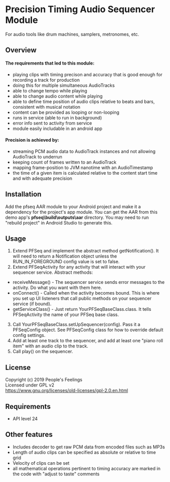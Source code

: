 # Precision Timing Audio Sequencer Module
For audio tools like drum machines, samplers, metronomes, etc.

## Overview
#### The requirements that led to this module:
 - playing clips with timing precison and accuracy that is good enough for recording a track for production
 - doing this for multiple simultaneous AudioTracks
 - able to change tempo while playing
 - able to change audio content while playing
 - able to define time position of audio clips relative to beats and bars, consistent with musical notation
 - content can be provided as looping or non-looping
 - runs in service (able to run in background)
 - error info sent to activity from service
 - module easily includable in an android app
 
#### Precision is achieved by:
 - streaming PCM audio data to AudioTrack instances and not allowing AudioTrack to underrun
 - keeping count of frames written to an AudioTrack
 - mapping frame-position to JVM nanotime with an AudioTimestamp
 - the time of a given item is calculated relative to the content start time and with adequate precision

## Installation
Add the pfseq AAR module to your Android project and make it a dependency for the project's app module. You can get the AAR from this demo app's **pfseq\build\outputs\aar** directory. You may need to run "rebuild project" in Android Studio to generate this.

## Usage
1. Extend PFSeq and implement the abstract method getNotification(). It will need to return a Notification object unless the RUN_IN_FOREGROUND config value is set to false.
2. Extend PFSeqActivity for any activity that will interact with your sequencer service. Abstract methods:
  - receiveMessage() - The sequencer service sends error messages to the activity. Do what you want with them here.
  - onConnect() - Called when the activity becomes bound. This is where you set up UI listeners that call public methods on your sequencer service (if bound).
  - getServiceClass() - Just return YourPFSeqBaseClass.class. It tells PFSeqActivity the name of your PFSeq base class.
3. Call YourPFSeqBaseClass.setUpSequencer(config). Pass it a PFSeqConfig object. See PFSeqConfig class for how to override default config settings.
4. Add at least one track to the sequencer, and add at least one "piano roll item" with an audio clip to the track.
5. Call play() on the sequencer.

## License
Copyright (c) 2019 People's Feelings  
Licensed under GPL v2  
https://www.gnu.org/licenses/old-licenses/gpl-2.0.en.html

## Requirements
 - API level 24

## Other features
 - Includes decoder to get raw PCM data from encoded files such as MP3s
 - Length of audio clips can be specified as absolute or relative to time grid
 - Velocity of clips can be set
 - all mathematical operations pertinent to timing accuracy are marked in the code with "adjust to taste" comments